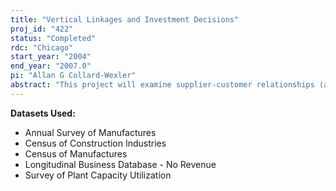 ```yaml
---
title: "Vertical Linkages and Investment Decisions"
proj_id: "422"
status: "Completed"
rdc: "Chicago"
start_year: "2004"
end_year: "2007.0"
pi: "Allan G Collard-Wexler"
abstract: "This project will examine supplier-customer relationships (also known as vertical linkages) and the impact of these relationships on investment decisions. The Census Bureau has explicitly stated a need for “specific recommendations regarding how to better capture and describe supply chain activities in the 2002 Economic Census and in our current economic statistics” (Mesenbourg 2001). This project will develop a methodology to capture and describe these supply chain activities using internal Census economic microdata (Census of Manufacturing, Annual Survey of Manufacturing, Census of Construction, Longitudinal Business Database, Survey of Plant Capacity Utilization) combined with Input-Output Tables of the American Economy compiled by the Bureau of Economic Analysis, and will provide this methodology to Census. In addition, knowledge gained from these analyses will be used to address several data quality issues in these data sets (i.e., studying patterns of non-response, developing new imputation methods, conducting consistency checks). The project will then use these relationship measures to examine firms’ decisions to adopt electronic commerce infrastructure based on their suppliers’ and customers’ actions as well as to examine capital investment decisions by ready-mix concrete plants based on downstream local construction activity. Hence, this project will not only benefit the Census Bureau by producing a methodology to capture and describe these supply chains but will also provide knowledge useful for addressing a multitude of data quality issues. Vertical linkages between firms play an enormous role in the functioning of the economy. A large fraction of output from plants across the country is not consumed by individuals but is utilized in other firms’ production processes. These linkages are key to explaining investment behavior -- if a firm’s customers are growing rapidly, it is apt to expand its operations to meet future demand. The two applications chosen for this project, enumerated above, have a guiding methodological principle: the use of information about the relationships between firms, either sectors that trade with each other in the case of e-commerce or concrete plants that sell neighboring construction projects, to understand why firms make capital investments. Since both applications of these projects study firm-level decisions, non-public Census data are required. This project will primarily use data from the Longitudinal Research Database (i.e., the longitudinally linked conjunction of the Census of Manufacturing and the ASM) but will also use data from the Census of Construction, the Longitudinal Business Database, and the Survey of Plant Capacity Utilization."
---
```


**Datasets Used:**

  - Annual Survey of Manufactures 
  - Census of Construction Industries 
  - Census of Manufactures 
  - Longitudinal Business Database - No Revenue 
  - Survey of Plant Capacity Utilization 

